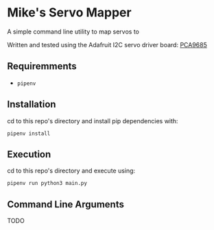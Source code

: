 
# Mike's Servo Mapper

A simple command line utility to map servos to 

Written and tested using the Adafruit I2C servo driver board: [PCA9685](https://www.adafruit.com/product/815)

## Requiremments

* ```pipenv```

## Installation

cd to this repo's directory and install pip dependencies with:

```pipenv install```

## Execution

cd to this repo's directory and execute using:

```pipenv run python3 main.py```

## Command Line Arguments

TODO


